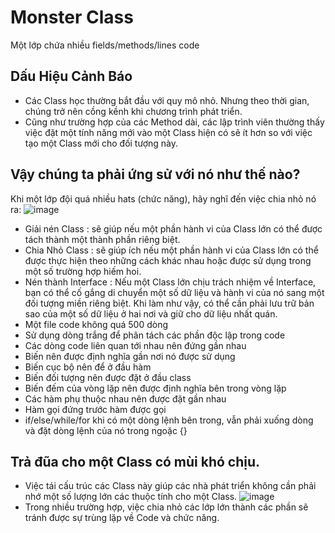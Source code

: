 # Monster Class

Một lớp chứa nhiều fields/methods/lines code

## Dấu Hiệu Cảnh Báo

- Các Class học thường bắt đầu với quy mô nhỏ. Nhưng theo thời gian, chúng trở nên cồng kềnh khi chương trình phát triển.
- Cũng như trường hợp của các Method dài, các lập trình viên thường thấy việc đặt một tính năng mới vào một Class hiện có sẽ ít hơn so với việc tạo một Class mới cho đối tượng này.

## Vậy chúng ta phải ứng sử với nó như thế nào?

Khi một lớp đội quá nhiều hats (chức năng), hãy nghĩ đến việc chia nhỏ nó ra:
![image](https://user-images.githubusercontent.com/63473793/121805182-44f34b80-cc74-11eb-835e-dbde8ef9a826.png)
- Giải nén Class : sẽ giúp nếu một phần hành vi của Class lớn có thể được tách thành một thành phần riêng biệt.
- Chia Nhỏ Class : sẽ giúp ích nếu một phần hành vi của Class lớn có thể được thực hiện theo những cách khác nhau hoặc được sử dụng trong một số trường hợp hiếm hoi.
- Nén thành Interface : Nếu một Class lớn chịu trách nhiệm về Interface, bạn có thể cố gắng di chuyển một số dữ liệu và hành vi của nó sang một đối tượng miền riêng biệt. Khi làm như vậy, có thể cần phải lưu trữ bản sao của một số dữ liệu ở hai nơi và giữ cho dữ liệu nhất quán.
- Một file code không quá 500 dòng
- Sử dụng dòng trắng để phân tách các phần độc lập trong code
- Các dòng code liên quan tới nhau nên đứng gần nhau
- Biến nên được định nghĩa gần nơi nó được sử dụng
- Biến cục bộ nên để ở đầu hàm
- Biến đối tượng nên được đặt ở đầu class
- Biến đếm của vòng lặp nên được định nghĩa bên trong vòng lặp
- Các hàm phụ thuộc nhau nên được đặt gần nhau
- Hàm gọi đứng trước hàm được gọi
- if/else/while/for khi có một dòng lệnh bên trong, vẫn phải xuống dòng và đặt dòng lệnh của nó trong ngoặc {}

## Trả đũa cho một Class có mùi khó chịu.
- Việc tái cấu trúc các Class này giúp các nhà phát triển không cần phải nhớ một số lượng lớn các thuộc tính cho một Class. 
![image](https://user-images.githubusercontent.com/63473793/121805278-bdf2a300-cc74-11eb-850f-2f426d46c2fd.png)
- Trong nhiều trường hợp, việc chia nhỏ các lớp lớn thành các phần sẽ tránh được sự trùng lặp về Code và chức năng.